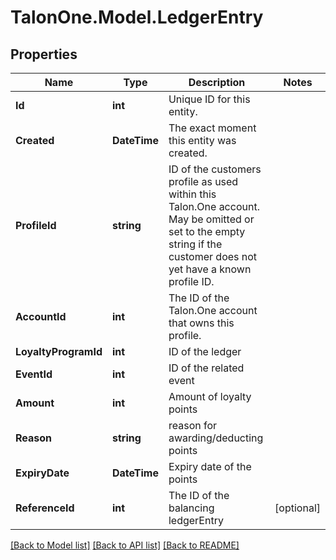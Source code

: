 # TalonOne.Model.LedgerEntry
## Properties

Name | Type | Description | Notes
------------ | ------------- | ------------- | -------------
**Id** | **int** | Unique ID for this entity. | 
**Created** | **DateTime** | The exact moment this entity was created. | 
**ProfileId** | **string** | ID of the customers profile as used within this Talon.One account. May be omitted or set to the empty string if the customer does not yet have a known profile ID. | 
**AccountId** | **int** | The ID of the Talon.One account that owns this profile. | 
**LoyaltyProgramId** | **int** | ID of the ledger | 
**EventId** | **int** | ID of the related event | 
**Amount** | **int** | Amount of loyalty points | 
**Reason** | **string** | reason for awarding/deducting points | 
**ExpiryDate** | **DateTime** | Expiry date of the points | 
**ReferenceId** | **int** | The ID of the balancing ledgerEntry | [optional] 

[[Back to Model list]](../README.md#documentation-for-models) [[Back to API list]](../README.md#documentation-for-api-endpoints) [[Back to README]](../README.md)

